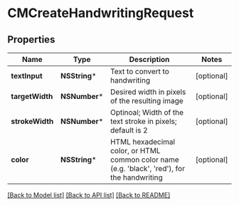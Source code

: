# CMCreateHandwritingRequest

## Properties
Name | Type | Description | Notes
------------ | ------------- | ------------- | -------------
**textInput** | **NSString*** | Text to convert to handwriting | [optional] 
**targetWidth** | **NSNumber*** | Desired width in pixels of the resulting image | [optional] 
**strokeWidth** | **NSNumber*** | Optinoal; Width of the text stroke in pixels; default is 2 | [optional] 
**color** | **NSString*** | HTML hexadecimal color, or HTML common color name (e.g. &#39;black&#39;, &#39;red&#39;), for the handwriting | [optional] 

[[Back to Model list]](../README.md#documentation-for-models) [[Back to API list]](../README.md#documentation-for-api-endpoints) [[Back to README]](../README.md)


